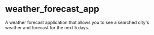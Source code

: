 # weather_forecast_app
A weather forecast application that allows you to see a searched city's weather and forecast for the next 5 days.
